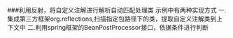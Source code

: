 ###利用反射，将自定义注解进行解析自动匹配处理类
示例中有两种实现方式
一.集成第三方框架org.reflections,扫描指定包路径下的类，提取自定义注解类到上下文中
二.利用spring框架的BeanPostProcessor接口，依据条件进行判断